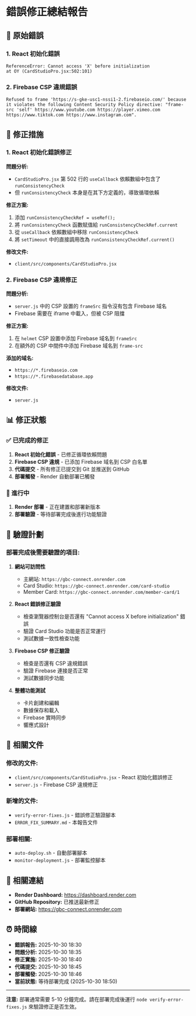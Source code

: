 # 錯誤修正總結報告

## 🐛 原始錯誤

### 1. React 初始化錯誤
```
ReferenceError: Cannot access 'X' before initialization
at OY (CardStudioPro.jsx:502:101)
```

### 2. Firebase CSP 違規錯誤
```
Refused to frame 'https://s-gke-usc1-nssi1-2.firebaseio.com/' because it violates the following Content Security Policy directive: "frame-src 'self' https://www.youtube.com https://player.vimeo.com https://www.tiktok.com https://www.instagram.com".
```

## 🔧 修正措施

### 1. React 初始化錯誤修正

**問題分析:**
- `CardStudioPro.jsx` 第 502 行的 `useCallback` 依賴數組中包含了 `runConsistencyCheck`
- 但 `runConsistencyCheck` 本身是在其下方定義的，導致循環依賴

**修正方案:**
1. 添加 `runConsistencyCheckRef = useRef();` 
2. 將 `runConsistencyCheck` 函數賦值給 `runConsistencyCheckRef.current`
3. 從 `useCallback` 依賴數組中移除 `runConsistencyCheck`
4. 將 `setTimeout` 中的直接調用改為 `runConsistencyCheckRef.current()`

**修改文件:**
- `client/src/components/CardStudioPro.jsx`

### 2. Firebase CSP 違規修正

**問題分析:**
- `server.js` 中的 CSP 設置的 `frameSrc` 指令沒有包含 Firebase 域名
- Firebase 需要在 iframe 中載入，但被 CSP 阻擋

**修正方案:**
1. 在 `helmet` CSP 設置中添加 Firebase 域名到 `frameSrc`
2. 在額外的 CSP 中間件中添加 Firebase 域名到 `frame-src`

**添加的域名:**
- `https://*.firebaseio.com`
- `https://*.firebasedatabase.app`

**修改文件:**
- `server.js`

## 📊 修正狀態

### ✅ 已完成的修正
1. **React 初始化錯誤** - 已修正循環依賴問題
2. **Firebase CSP 違規** - 已添加 Firebase 域名到 CSP 白名單
3. **代碼提交** - 所有修正已提交到 Git 並推送到 GitHub
4. **部署觸發** - Render 自動部署已觸發

### 🔄 進行中
1. **Render 部署** - 正在建置和部署新版本
2. **部署驗證** - 等待部署完成後進行功能驗證

## 🧪 驗證計劃

### 部署完成後需要驗證的項目:

1. **網站可訪問性**
   - 主網站: `https://gbc-connect.onrender.com`
   - Card Studio: `https://gbc-connect.onrender.com/card-studio`
   - Member Card: `https://gbc-connect.onrender.com/member-card/1`

2. **React 錯誤修正驗證**
   - 檢查瀏覽器控制台是否還有 "Cannot access X before initialization" 錯誤
   - 驗證 Card Studio 功能是否正常運行
   - 測試數據一致性檢查功能

3. **Firebase CSP 修正驗證**
   - 檢查是否還有 CSP 違規錯誤
   - 驗證 Firebase 連接是否正常
   - 測試數據同步功能

4. **整體功能測試**
   - 卡片創建和編輯
   - 數據保存和載入
   - Firebase 實時同步
   - 響應式設計

## 📁 相關文件

### 修改的文件:
- `client/src/components/CardStudioPro.jsx` - React 初始化錯誤修正
- `server.js` - Firebase CSP 違規修正

### 新增的文件:
- `verify-error-fixes.js` - 錯誤修正驗證腳本
- `ERROR_FIX_SUMMARY.md` - 本報告文件

### 部署相關:
- `auto-deploy.sh` - 自動部署腳本
- `monitor-deployment.js` - 部署監控腳本

## 🔗 相關連結

- **Render Dashboard:** https://dashboard.render.com
- **GitHub Repository:** 已推送最新修正
- **部署網站:** https://gbc-connect.onrender.com

## ⏰ 時間線

- **錯誤報告:** 2025-10-30 18:30
- **問題分析:** 2025-10-30 18:35
- **修正實施:** 2025-10-30 18:40
- **代碼提交:** 2025-10-30 18:45
- **部署觸發:** 2025-10-30 18:46
- **當前狀態:** 等待部署完成 (2025-10-30 18:50)

---

**注意:** 部署通常需要 5-10 分鐘完成。請在部署完成後運行 `node verify-error-fixes.js` 來驗證修正是否生效。